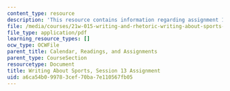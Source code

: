 ```yaml
---
content_type: resource
description: 'This resource contains information regarding assignment 13. '
file: /media/courses/21w-015-writing-and-rhetoric-writing-about-sports-fall-2013/a6ca54b099783cef70ba7e110567fb05_MIT21W_015F13_Assignment13.pdf
file_type: application/pdf
learning_resource_types: []
ocw_type: OCWFile
parent_title: Calendar, Readings, and Assignments
parent_type: CourseSection
resourcetype: Document
title: Writing About Sports, Session 13 Assignment
uid: a6ca54b0-9978-3cef-70ba-7e110567fb05
---
```

